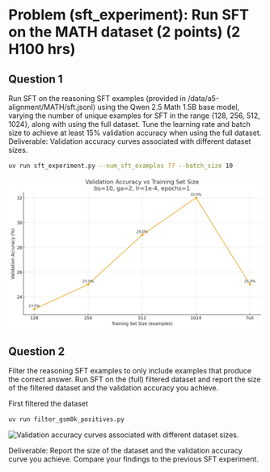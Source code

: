# Problem (sft_experiment): Run SFT on the MATH dataset (2 points) (2 H100 hrs)

## Question 1

Run SFT on the reasoning SFT examples (provided in /data/a5-alignment/MATH/sft.jsonl)
using the Qwen 2.5 Math 1.5B base model, varying the number of unique examples for SFT in the range {128, 256, 512, 1024}, along with using the full dataset. Tune the learning rate and
batch size to achieve at least 15% validation accuracy when using the full dataset.
Deliverable: Validation accuracy curves associated with different dataset sizes.

```bash
uv run sft_experiment.py --num_sft_examples ?? --batch_size 10 
```

![Validation accuracy curves associated with different dataset sizes.](figures/sft_trainset_vs_validation.png)


## Question 2

Filter the reasoning SFT examples to only include examples that produce the correct answer. Run
SFT on the (full) filtered dataset and report the size of the filtered dataset and the validation
accuracy you achieve.

First filtered the dataset
```bash
uv run filter_gsm8k_positives.py
```

![Validation accuracy curves associated with different dataset sizes.](figures/sft_trainset_vs_validation_filtered.png)


Deliverable: Report the size of the dataset and the validation accuracy curve you achieve.
Compare your findings to the previous SFT experiment.